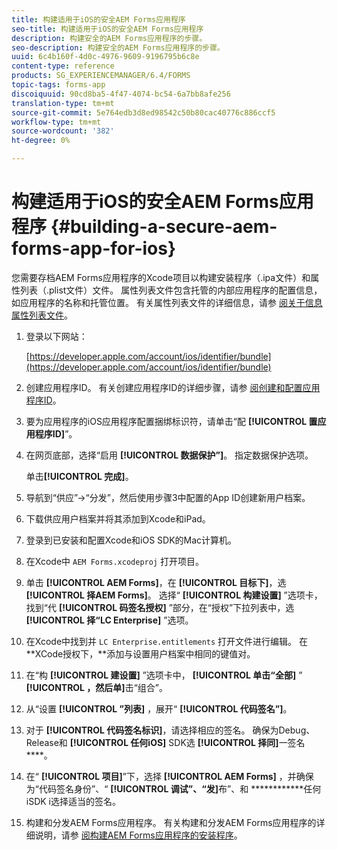 ```yaml
---
title: 构建适用于iOS的安全AEM Forms应用程序
seo-title: 构建适用于iOS的安全AEM Forms应用程序
description: 构建安全的AEM Forms应用程序的步骤。
seo-description: 构建安全的AEM Forms应用程序的步骤。
uuid: 6c4b160f-4d0c-4976-9609-9196795b6c8e
content-type: reference
products: SG_EXPERIENCEMANAGER/6.4/FORMS
topic-tags: forms-app
discoiquuid: 90cd8ba5-4f47-4074-bc54-6a7bb8afe256
translation-type: tm+mt
source-git-commit: 5e764edb3d8ed98542c50b80cac40776c886ccf5
workflow-type: tm+mt
source-wordcount: '382'
ht-degree: 0%

---
```



# 构建适用于iOS的安全AEM Forms应用程序 {#building-a-secure-aem-forms-app-for-ios}

您需要存档AEM Forms应用程序的Xcode项目以构建安装程序（.ipa文件）和属性列表（.plist文件）文件。 属性列表文件包含托管的内部应用程序的配置信息，如应用程序的名称和托管位置。 有关属性列表文件的详细信息，请参 [阅关于信息属性列表文件](https://developer.apple.com/library/ios/#documentation/general/Reference/InfoPlistKeyReference/Articles/AboutInformationPropertyListFiles.html)。

1. 登录以下网站：

   [https://developer.apple.com/account/ios/identifier/bundle](https://developer.apple.com/account/ios/identifier/bundle)

1. 创建应用程序ID。 有关创建应用程序ID的详细步骤，请参 [阅创建和配置应用程序ID](https://developer.apple.com/library/ios/documentation/IDEs/Conceptual/AppDistributionGuide/MaintainingProfiles/MaintainingProfiles.html)。
1. 要为应用程序的iOS应用程序配置捆绑标识符，请单击“配 **[!UICONTROL 置应用程序ID]**”。
1. 在网页底部，选择“启用 **[!UICONTROL 数据保护”]**。 指定数据保护选项。

   单击&#x200B;**[!UICONTROL 完成]**。

1. 导航到“供应”->“分发”，然后使用步骤3中配置的App ID创建新用户档案。
1. 下载供应用户档案并将其添加到Xcode和iPad。
1. 登录到已安装和配置Xcode和iOS SDK的Mac计算机。
1. 在Xcode中 `AEM Forms.xcodeproj` 打开项目。
1. 单击 **[!UICONTROL AEM Forms]**，在 **[!UICONTROL 目标下]**，选 **[!UICONTROL 择AEM Forms]**。 选择“ **[!UICONTROL 构建设置]** ”选项卡，找到“代 **[!UICONTROL 码签名授权]** ”部分，在“授权”下拉列表中，选 **[!UICONTROL 择“LC Enterprise]** ”选项。
1. 在Xcode中找到并 `LC Enterprise.entitlements` 打开文件进行编辑。 在**XCode授权下，**添加与设置用户档案中相同的键值对。
1. 在“构 **[!UICONTROL 建设置]** ”选项卡中， **[!UICONTROL 单击“全部]** ” **[!UICONTROL ，然后单]**&#x200B;击“组合”。
1. 从“设置 **[!UICONTROL ”列表]** ，展开“ **[!UICONTROL 代码签名”]**。
1. 对于 **[!UICONTROL 代码签名标识]**，请选择相应的签名。 确保为Debug、Release和 **[!UICONTROL 任何iOS]** SDK选 **[!UICONTROL 择同]**&#x200B;一签名 ****。
1. 在“ **[!UICONTROL 项目]**”下，选择 **[!UICONTROL AEM Forms]** ，并确保为“代码签名身份”、“ **[!UICONTROL 调试”、“发]**&#x200B;布”、和 ************&#x200B;任何iSDK i选择适当的签名。
1. 构建和分发AEM Forms应用程序。 有关构建和分发AEM Forms应用程序的详细说明，请参 [阅构建AEM Forms应用程序的安装程序](setup-xcode-project-build-installer.md#build-the-installer-for-the-mobile-workspace-app)。
